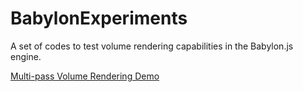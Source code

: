 # BabylonExperiments
A set of codes to test volume rendering capabilities in the Babylon.js engine.

<a href="https://raw.githack.com/mmmovania/BabylonExperiments/blob/main/MultiPassVolumeRenderingDemo.html">Multi-pass Volume Rendering Demo</a>

